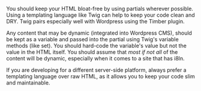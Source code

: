 You should keep your HTML bloat-free by using partials wherever possible. Using a templating language like Twig can help to keep your code clean and DRY. Twig pairs especially well with Wordpress using the Timber plugin. 

Any content that may be dynamic (integrated into Wordpress CMS), should be kept as a variable and passed into the partial using Twig's variable methods (like set). You should hard-code the variable's value but not the value in the HTML itself. You should assume that *most if not all* of the content will be dynamic, especially when it comes to a site that has i8ln. 

If you are developing for a different server-side platform, always prefer a templating language over raw HTML, as it allows you to keep your code slim and maintainable.